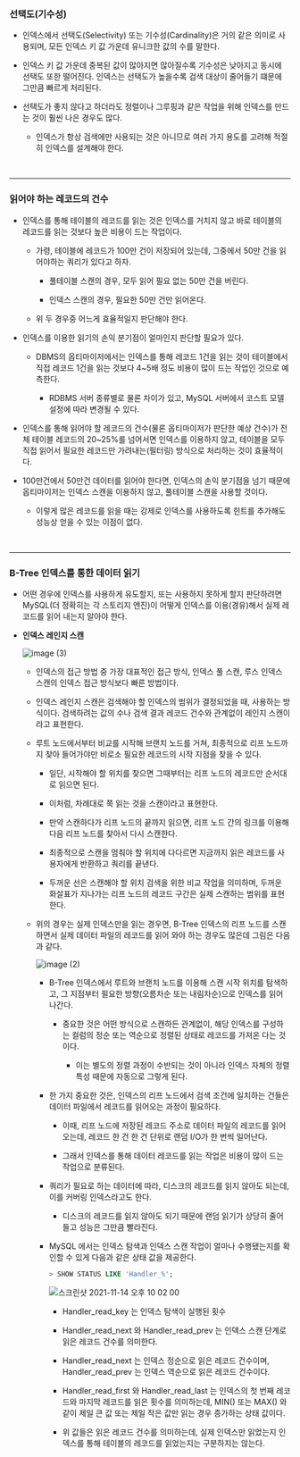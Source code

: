 ### 선택도(기수성)

- 인덱스에서 선택도(Selectivity) 또는 기수성(Cardinality)은 거의 같은 의미로 사용되며, 모든 인덱스 키 값 가운데 유니크한 값의 수를 말한다.

  

- 인덱스 키 값 가운데 중복된 값이 많아지면 많아질수록 기수성은 낮아지고 동시에 선택도 또한 떨어진다. 인덱스는 선택도가 높을수록 검색 대상이 줄어들기 떄문에 그만큼 빠르게 처리된다.

  

- 선택도가 좋지 않다고 하더라도 정렬이나 그루핑과 같은 작업을 위해 인덱스를 만드는 것이 훨씬 나은 경우도 많다.

  - 인덱스가 항상 검색에만 사용되는 것은 아니므로 여러 가지 용도를 고려해 적절히 인덱스를 설계해야 한다.



<br>

***

### 읽어야 하는 레코드의 건수

- 인덱스를 통해 테이블의 레코드를 읽는 것은 인덱스를 거치지 않고 바로 테이블의 레코드를 읽는 것보다 높은 비용이 드는 작업이다.

  - 가령, 테이블에 레코드가 100만 건이 저장되어 있는데, 그중에서 50만 건을 읽어야하는 쿼리가 있다고 하자.

    - 풀테이블 스캔의 경우, 모두 읽어 필요 없는 50만 건을 버린다.

      

    - 인덱스 스캔의 경우, 필요한 50만 건만 읽어온다.

      

  - 위 두 경우중 어느게 효율적일지 판단해야 한다.

    

- 인덱스를 이용한 읽기의 손익 분기점이 얼마인지 판단할 필요가 있다.

  - DBMS의 옵티마이저에서는 인덱스를 통해 레코드 1건을 읽는 것이 테이블에서 직접 레코드 1건을 읽는 것보다 4~5배 정도 비용이 많이 드는 작업인 것으로 예측한다.

    - RDBMS 서버 종류별로 물론 차이가 있고, MySQL 서버에서 코스트 모델 설정에 따라 변경될 수 있다.

      

- 인덱스를 통해 읽어야 할 레코드의 건수(물론 옵티마이저가 판단한 예상 건수)가 전체 테이블 레코드의 20~25%를 넘어서면 인덱스를 이용하지 않고, 테이블을 모두 직접 읽어서 필요한 레코드만 가려내는(필터링) 방식으로 처리하는 것이 효율적이다.

  

- 100만건에서 50만건 데이터를 읽어야 한다면, 인덱스의 손익 분기점을 넘기 때문에 옵티마이저는 인덱스 스캔을 이용하지 않고, 풀테이블 스캔을 사용할 것이다.

  - 이렇게 많은 레코드를 읽을 때는 강제로 인덱스를 사용하도록 힌트를 추가해도 성능상 얻을 수 있는 이점이 없다.



<br>

***

### B-Tree 인덱스를 통한 데이터 읽기

- 어떤 경우에 인덱스를 사용하게 유도할지, 또는 사용하지 못하게 할지 판단하려면 MySQL(더 정확히는 각 스토리지 엔진)이 어떻게 인덱스를 이용(경유)해서 실제 레코드를 읽어 내는지 알아야 한다.



- __인덱스 레인지 스캔__

  ![image (3)](https://user-images.githubusercontent.com/50399804/145809673-c6d76f7c-80c2-40d8-b8f3-d3f2ea99bbe5.png)

  

  - 인덱스의 접근 방법 중 가장 대표적인 접근 방식, 인덱스 풀 스캔, 루스 인덱스 스캔의 인덱스 접근 방식보다 빠른 방법이다.

    

  - 인덱스 레인지 스캔은 검색해야 할 인덱스의 범위가 결정되었을 때, 사용하는 방식이다. 검색하려는 값의 수나 검색 결과 레코드 건수와 관계없이 레인지 스캔이라고 표현한다.

    

  - 루트 노드에서부터 비교를 시작해 브랜치 노드를 거쳐, 최종적으로 리프 노드까지 찾아 들어가야만 비로소 필요한 레코드의 시작 지점을 찾을 수 있다.

    - 일단, 시작해야 할 위치를 찾으면 그때부터는 리프 노드의 레코드만 순서대로 읽으면 된다.

      

    - 이처럼, 차례대로 쭉 읽는 것을 스캔이라고 표현한다.

      

    - 만약 스캔하다가 리프 노드의 끝까지 읽으면, 리프 노드 간의 링크를 이용해 다음 리프 노드를 찾아서 다시 스캔한다.

      

    - 최종적으로 스캔을 멈춰야 할 위치에 다다르면 지금까지 읽은 레코드를 사용자에게 반환하고 쿼리를 끝낸다.

      

    - 두꺼운 선은 스캔해야 할 위치 검색을 위한 비교 작업을 의미하며, 두꺼운 화살표가 지나가는 리프 노드의 레코드 구간은 실제 스캔하는 범위를 표현한다.

      

  - 위의 경우는 실제 인덱스만을 읽는 경우면, B-Tree 인덱스의 리프 노드를 스캔하면서 실제 데이터 파일의 레코드를 읽어 와야 하는 경우도 많은데 그림은 다음과 같다.

    ![image (2)](https://user-images.githubusercontent.com/50399804/145809656-8972b377-215b-4640-b267-e03aa10b919d.png)

    

    - B-Tree 인덱스에서 루트와 브랜치 노드를 이용해 스캔 시작 위치를 탐색하고, 그 지점부터 필요한 방향(오름차순 또는 내림차순)으로 인덱스를 읽어 나간다.

      - 중요한 것은 어떤 방식으로 스캔하든 관계없이, 해당 인덱스를 구성하는 컬럼의 정순 또는 역순으로 정렬된 상태로 레코드를 가져온 다는 것이다.

        - 이는 별도의 정렬 과정이 수반되는 것이 아니라 인덱스 자체의 정렬 특성 때문에 자동으로 그렇게 된다.

          

    - 한 가지 중요한 것은, 인덱스의 리프 노드에서 검색 조건에 일치하는 건들은 데이터 파일에서 레코드를 읽어오는 과정이 필요하다.

      - 이때, 리프 노드에 저장된 레코드 주소로 데이터 파일의 레코드를 읽어오는데, 레코드 한 건 한 건 단위로 랜덤 I/O가 한 번씩 일어난다.

        

      - 그래서 인덱스를 통해 데이터 레코드를 읽는 작업은 비용이 많이 드는 작업으로 분류된다.

        

    - 쿼리가 필요로 하는 데이터에 따라, 디스크의 레코드를 읽지 않아도 되는데, 이를 커버링 인덱스라고도 한다.

      - 디스크의 레코드를 읽지 않아도 되기 때문에 랜덤 읽기가 상당히 줄어들고 성능은 그만큼 빨라진다.

        

    - MySQL 에서는 인덱스 탐색과 인덱스 스캔 작업이 얼마나 수행됐는지를 확인할 수 있게 다음과 같은 상태 값을 제공한다.

      ```sql
      > SHOW STATUS LIKE 'Handler_%';
      ```

      ![스크린샷 2021-11-14 오후 10 02 00](https://user-images.githubusercontent.com/50399804/145817272-a27be2a6-7d18-4dc4-b4b7-6d7776bdc036.png)

      - Handler_read_key 는 인덱스 탐색이 실행된 횟수

        

      - Handler_read_next 와 Handler_read_prev 는 인덱스 스캔 단계로 읽은 레코드 건수를 의미한다.

        

      - Handler_read_next 는 인덱스 정순으로 읽은 레코드 건수이며, Handler_read_prev 는 인덱스 역순으로 읽은 레코드 건수이다.

        

      - Handler_read_first 와 Handler_read_last 는 인덱스의 첫 번째 레코드와 마지막 레코드를 읽은 횟수를 의미하는데, MIN() 또는 MAX() 와 같이 제일 큰 값 또는 제일 작은 값만 읽는 경우 증가하는 상태 값이다.

        

      - 위 값들은 읽은 레코드 건수를 의미하는데, 실제 인덱스만 읽었는지 인덱스를 통해 테이블의 레코드를 읽었는지는 구분하지는 않는다.

